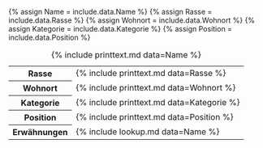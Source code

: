 {% assign Name = include.data.Name %}
{% assign Rasse = include.data.Rasse %}
{% assign Wohnort = include.data.Wohnort %}
{% assign Kategorie = include.data.Kategorie %}
{% assign Position = include.data.Position %}
<table>
    <caption>{% include printtext.md data=Name %}</caption>
    <tbody>
        <tr><th>Rasse</th><td>{% include printtext.md data=Rasse %}</td></tr>
        <tr><th>Wohnort</th><td>{% include printtext.md data=Wohnort %}</td></tr>
        <tr><th>Kategorie</th><td>{% include printtext.md data=Kategorie %}</td></tr>
        <tr><th>Position</th><td>{% include printtext.md data=Position %}</td></tr>
        <tr><th>Erwähnungen</th><td>{% include lookup.md data=Name %}</td></tr>
    </tbody>
</table>
